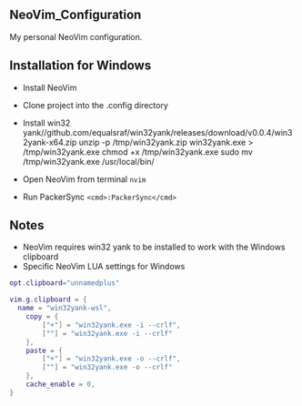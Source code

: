 ## NeoVim_Configuration

My personal NeoVim configuration.

## Installation for Windows

- Install NeoVim
- Clone project into the .config directory
- Install win32 yank//github.com/equalsraf/win32yank/releases/download/v0.0.4/win32yank-x64.zip
unzip -p /tmp/win32yank.zip win32yank.exe > /tmp/win32yank.exe
chmod +x /tmp/win32yank.exe
sudo mv /tmp/win32yank.exe /usr/local/bin/

- Open NeoVim from terminal `nvim`
- Run PackerSync `<cmd>:PackerSync</cmd>`

## Notes

- NeoVim requires win32 yank to be installed to work with the Windows clipboard
- Specific NeoVim LUA settings for Windows

```lua
opt.clipboard="unnamedplus"

vim.g.clipboard = {
  name = "win32yank-wsl",
    copy = {
        ["+"] = "win32yank.exe -i --crlf",
        [""] = "win32yank.exe -i --crlf"
    },
    paste = {
        ["+"] = "win32yank.exe -o --crlf",
        [""] = "win32yank.exe -o --crlf"
    },
    cache_enable = 0,
}
```

